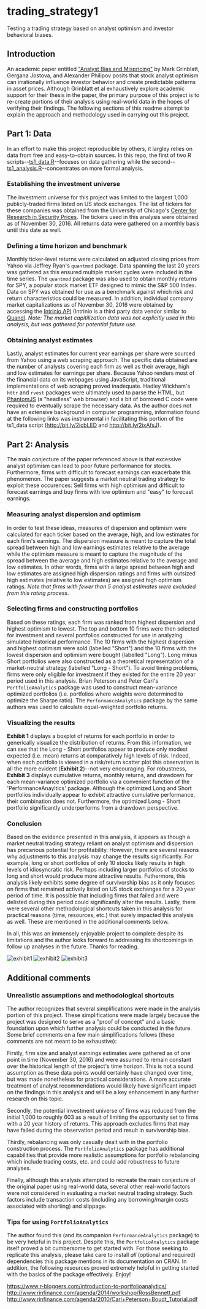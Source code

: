 # trading_strategy1
Testing a trading strategy based on analyst optimism and investor behavioral biases.

## Introduction
An academic paper entitled ["Analyst Bias and Mispricing"](https://papers.ssrn.com/sol3/papers.cfm?abstract_id=2653666) by Mark Grinblatt, Gergana Jostova, and Alexander Philipov posits that stock analyst optimism can irrationally influence investor behavior and create predictable patterns in asset prices. Although Grinblatt et al exhaustively explore academic support for their thesis in the paper, the primary purpose of this project is to re-create portions of their analysis using real-world data in the hopes of verifying their findings. The following sections of this readme attempt to explain the approach and methodology used in carrying out this project. 

## Part 1: Data
In an effort to make this project reproducible by others, it largley relies on data from free and easy-to-obtain sources. In this repo, the first of two R scripts--[ts1_data.R](https://github.com/jtryker/trading_strategy1/blob/master/ts1_data.R)--focuses on data gathering while the second--[ts1_analysis.R](https://github.com/jtryker/trading_strategy1/blob/master/ts1_analysis.R)--concentrates on more formal analysis. 

### Establishing the investment universe
The investment universe for this project was limited to the largest 1,000 publicly-traded firms listed on US stock exchanges. The list of tickers for these companies was obtained from the University of Chicago's [Center for Research in Security Prices](http://www.crsp.com/indexes-pages/returns-and-constituents). The tickers used in this analysis were obtained as of November 30, 2016. All returns data were gathered on a monthly basis until this date as well. 

### Defining a time horizon and benchmark
Monthly ticker-level returns were calculated on adjusted closing prices from Yahoo via Jeffrey Ryan's `quantmod` package. Data spanning the last 20 years was gathered as this ensured multiple market cycles were included in the time series. The `quantmod` package was also used to obtain monthly returns for SPY, a popular stock market ETF designed to mimic the S&P 500 Index. Data on SPY was obtained for use as a benchmark against which risk and return characteristics could be measured. In addition, individual company market capitalizations as of November 30, 2016 were obtained by accessing the [Intrinio API](http://docs.intrinio.com/#u-s-public-company-data-feed) (Intrinio is a third party data vendor similar to [Quandl](https://www.quandl.com/about). *Note: The market capitilization data was not explicitly used in this analysis, but was gathered for potential future use.*

### Obtaining analyst estimates
Lastly, analyst estimates for current year earnings per share were sourced from Yahoo using a web scraping approach. The specific data obtained are the number of analysts covering each firm as well as their average, high and low estimates for earnings per share. Because Yahoo renders most of the financial data on its webpages using JavaScript, traditional implementations of web scraping proved inadequate. Hadley Wickham's `httr` and `rvest` packages were ultimately used to parse the HTML, but [PhantomJS](http://phantomjs.org/) (a "headless" web browser) and a bit of borrowed C code were required to eventually scrape the necessary data. As the author does not have an extensive background in computer programming, information found at the following links was instrumental in facilitating this portion of the ts1_data script (http://bit.ly/2icbLED and http://bit.ly/2ixAfsJ).

## Part 2: Analysis
The main conjecture of the paper referenced above is that excessive analyst optimism can lead to poor future performance for stocks. Furthermore, firms with difficult to forecast earnings can exacerbate this phenomenon. The paper suggests a market neutral trading strategy to exploit these occurences: Sell firms with high optimism and difficult to forecast earnings and buy firms with low optimism and "easy" to forecast earnings.

### Measuring analyst dispersion and optimism
In order to test these ideas, measures of dispersion and optimism were calculated for each ticker based on the average, high, and low estimates for each firm's earnings. The dispersion measure is meant to capture the total spread between high and low earnings estimates relative to the average while the optimism measure is meant to capture the magnitude of the spread between the average and high estimates relative to the average and low estimates. In other words, firms with a large spread between high and low estimates are assigned high dispersion ratings and firms with outsized high estimates (relative to low estimates) are assigned high optimism ratings. *Note that firms with fewer than 5 analyst estimates were excluded from this rating process.*

### Selecting firms and constructing portfolios
Based on these ratings, each firm was ranked from highest dispersion and highest optimism to lowest. The top and bottom 10 firms were then selected for investment and several portfolios constructed for use in analyzing simulated historical performance. The 10 firms with the highest dispersion and highest optimism were sold (labelled "Short") and the 10 firms with the lowest dispersion and optimism were bought (labelled "Long"). Long minus Short portfolios were also constructed as a theoretical representation of a market-neutral strategy (labelled "Long - Short"). To avoid timing problems, firms were only eligible for investment if they existed for the entire 20 year period used in this analysis. Brian Peterson and Peter Carl's `PortfolioAnalytics` package was used to construct mean-variance optimized portfolios (i.e. portfolios where weights were determined to optimize the Sharpe ratio). The `PerformanceAnalytics` package by the same authors was used to calculate equal-weighted portfolio returns. 

### Visualizing the results
**Exhibit 1** displays a boxplot of returns for each portfolio in order to generically visualize the distribution of returns.  From this information, we can see that the Long - Short portfolios appear to produce only modest expected (i.e. mean) returns at comparatively high levels of risk. Indeed, when each portfolio is viewed in a risk/return scatter plot this observation is all the more evident (**Exhibit 2**)--not very encouraging. For robustness, **Exhibit 3** displays cumulative returns, monthly returns, and drawdown for each mean-variance optimized portfolio via a convenient function of the 'PerformanceAnayltics' package. Although the optimized Long and Short portfolios individually appear to exhibit attractive cumulative performance, their combination does not. Furthermore, the optimized Long - Short portfolio significantly underperforms from a drawdown perspective.

### Conclusion
Based on the evidence presented in this analysis, it appears as though a market neutral trading strategy reliant on analyst optimism and dispersion has precarious potential for profitability. However, there are several reasons why adjustments to this analysis may change the results significantly. For example, long or short portfolios of only 10 stocks likely results in high levels of idiosyncratic risk. Perhaps including larger portfolios of stocks to long and short would produce more attractive results. Futhermore, this analysis likely exhibits some degree of survivorship bias as it only focuses on firms that remained actively listed on US stock exchanges for a 20 year period of time. It is possible that including firms that failed and were delisted during this period could significantly alter the results. Lastly, there were several other methodological shortcuts taken in this analysis for practical reasons (time, resources, etc.) that surely impacted this analysis as well. These are mentioned in the additional comments below. 

In all, this was an immensely enjoyable project to complete despite its limitations and the author looks forward to addressing its shortcomings in follow up analyses in the future. Thanks for reading.

![exhibit1](https://github.com/jtryker/trading_strategy1/blob/master/exhibit1.png)
![exhibit2](https://github.com/jtryker/trading_strategy1/blob/master/exhibit2.png)
![exhibit3](https://github.com/jtryker/trading_strategy1/blob/master/exhibit3.png)

## Additional comments

### Unrealistic assumptions and methodological shortcuts
The author recognizes that several simplifications were made in the analysis portion of this project. These simplifications were made largely because the project was designed to serve as a "proof of concept" and a basic foundation upon which further analysis could be conducted in the future. Some brief comments on a few main simplifications follows (these comments are not meant to be exhaustive):

Firstly, firm size and analyst earnings estimates were gathered as of one point in time (November 30, 2016) and were assumed to remain constant over the historical length of the project's time horizon. This is not a sound assumption as these data points would certainly have changed over time, but was made nonetheless for practical considerations. A more accurate treatment of analyst recommendations would likely have significant impact on the findings in this analysis and will be a key enhancement in any further research on this topic.

Secondly, the potential investment universe of firms was reduced from the initial 1,000 to roughly 603 as a result of limiting the opportunity set to firms with a 20 year history of returns. This approach excludes firms that may have failed during the observation period and result in survivorship bias.

Thirdly, rebalancing was only casually dealt with in the portfolio construction process. The `PortfolioAnalytics` package has additional capabilities that provide more realistic assumptions for portfolio rebalancing which include trading costs, etc. and could add robustness to future analyses.

Finally, although this analysis attempted to recreate the main conjecture of the original paper using real-world data, several other real-world factors were not considered in evaluating a market neutral trading strategy. Such factors include transaction costs (including any borrowing/margin costs associated with shorting) and slippage.

### Tips for using `PortfolioAnalytics`
The author found this (and its companion `PerformanceAnalytics` package) to be very helpful in this project. Despite this, the `PortfolioAnalytics` package itself proved a bit cumbersome to get started with. For those seeking to replicate this analysis, please take care to install *all* (optional and required) dependencies this package mentions in its documentation on CRAN. In addition, the following resources proved extremely helpful in getting started with the basics of the package effectively. Enjoy!

https://www.r-bloggers.com/introduction-to-portfolioanalytics/
http://www.rinfinance.com/agenda/2014/workshop/RossBennett.pdf
http://www.rinfinance.com/agenda/2010/Carl+Peterson+Boudt_Tutorial.pdf

